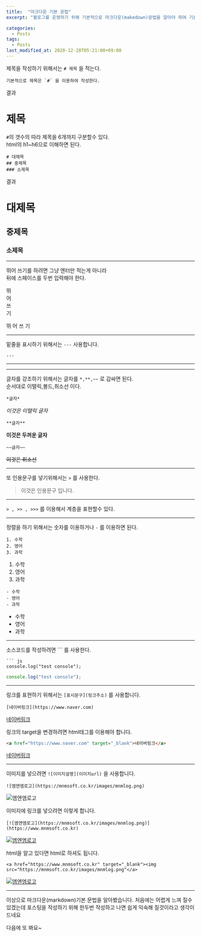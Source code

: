 ```yaml
---
title:  "마크다운 기본 문법"
excerpt: "블로그를 운영하기 위해 기본적으로 마크다운(makedown)문법을 알아야 하여 기본적인 내용을 정리해봅니다."

categories:
  - Posts
tags:
  - Posts
last_modified_at: 2020-12-28T05:21:00+09:00
---
```

  
  
  

제목을 작성하기 위해서는 `# 제목` 을 적는다.

```
기본적으로 제목은 `#` 을 이용하여 작성한다.
```
결과  
# 제목  

`#`의 갯수의 따라 제목을 6개까지 구분할수 있다.  
html의 h1~h6으로 이해하면 된다.

```
# 대제목
## 중제목
### 소제목
```
결과
# 대제목
## 중제목
### 소제목
  
---
  
  
  
  

뛰어 쓰기를 하려면 그냥 엔터만 적는게 아니라  
뒤에 스페이스를 두번 입력해야 한다.  
  
뛰  
어  
쓰  
기

뛰
어
쓰
기

---
  
  
  

밑줄을 표시하기 위해서는 ` --- ` 사용합니다.
```
---
```
---

---
  
  
  

글자를 강조하기 위해서는 글자를 `*,**,~~` 로 감싸면 된다.  
순서대로 이탤릭,볼드,취소선 이다.
```
*글자*
```
*이것은 이탤릭 글자*  
  
```
**글자**
```
**이것은 두꺼운 글자**  
  

```
~~글자~~
```
~~이것은 취소선~~
  
---
  
  
  
  

또 인용문구를 넣기위해서는 `>` 를 사용한다.
> 이것은 인용문구 입니다.
  
---
  
  
  
  
  

` > , >> , >>> ` 를 이용해서 계층을 표현할수 있다.  
  
---
  
  
  
  
  
정렬을 하기 위해서는 숫자를 이용하거나 `-` 를 이용하면 된다.

```
1. 수학
2. 영어
3. 과학
```
1. 수학
2. 영어
3. 과학
  
```
- 수학
- 영어
- 과학
```
- 수학
- 영어
- 과학
  
---
  
  
  
  
소스코드를 작성하려면 ``` 를 사용한다. 


```
``` js
console.log("test console");
```

``` js
console.log("test console");
```
  
    
    
  
---
  
  
  
  

링크를 표현하기 위해서는 `[표시문구](링크주소)` 를 사용합니다.

```
[네이버링크](https://www.naver.com)
```

[네이버링크](https://www.naver.com)
  

링크의 target을 변경하려면 html태그를 이용해야 합니다.  

``` html
<a href="https://www.naver.com" target="_blank">네이버링크</a>
```
<a href="https://www.naver.com" target="_blank">네이버링크</a>

  
---
  
  
  
  

이미지를 넣으려면 `![이미지설명](이미지url)` 을 사용합니다.

```
![엠엔엠로고](https://mnmsoft.co.kr/images/mnmlog.png)
```
![엠엔엠로고](https://mnmsoft.co.kr/images/mnmlog.png)

이미지에 링크를 넣으려면 이렇게 합니다.
```
[![엠엔엠로고](https://mnmsoft.co.kr/images/mnmlog.png)](https://www.mnmsoft.co.kr)
```
[![엠엔엠로고](https://mnmsoft.co.kr/images/mnmlog.png)](https://www.mnmsoft.co.kr)

html을 알고 있다면 html로 하셔도 됩니다.
```
<a href="https://www.mnmsoft.co.kr" target="_blank"><img src="https://mnmsoft.co.kr/images/mnmlog.png"</a>
```
<a href="https://www.mnmsoft.co.kr" target="_blank">
  <img src="https://mnmsoft.co.kr/images/mnmlog.png" alt="엠엔엠로고"/>
</a>

  
---
  
  
  
  

이상으로 마크다운(markdown)기본 문법을 알아봤습니다.
처음에는 어렵게 느껴 질수 있겠는데 포스팅을 작성하기 위해 한두번 작성하고 나면 쉽게 익숙해 질것이라고 생각이 드네요

다음에 또 봐요~












